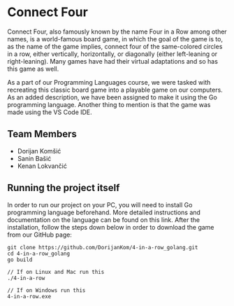 # **Connect Four**

Connect Four, also famously known by the name Four in a Row among other names, is a world-famous board game, in which the goal of the game is to, as the name of the game implies, connect four of the same-colored circles in a row, either vertically, horizontally, or diagonally (either left-leaning or right-leaning). Many games have had their virtual adaptations and so has this game as well.

As a part of our Programming Languages course, we were tasked with recreating this classic board game into a playable game on our computers. As an added description, we have been assigned to make it using the Go programming language. Another thing to mention is that the game was made using the VS Code IDE.

## **Team Members**

 - Dorijan Komšić
 - Sanin Bašić
 - Kenan Lokvančić



## Running the project itself



In order to run our project on your PC, you will need to install Go programming language beforehand. More detailed instructions and documentation on the language can be found on this link. 
After the installation, follow the steps down below in order to download the game from our GitHub page:
```
git clone https://github.com/DorijanKom/4-in-a-row_golang.git
cd 4-in-a-row_golang
go build

// If on Linux and Mac run this
./4-in-a-row

// If on Windows run this
4-in-a-row.exe
```